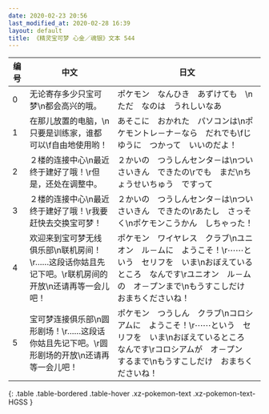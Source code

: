 ```yaml
---
date: 2020-02-23 20:56
last_modified_at: 2020-02-28 16:39
layout: default
title: 《精灵宝可梦 心金／魂银》文本 544
---
```

| 编号 | 中文 | 日文 |
| ---- | ---- | ---- |
| 0 | 无论寄存多少只宝可梦\n都会高兴的哦。 | ポケモン　なんひき　あずけても　\nただ　なのは　うれしいなあ |
| 1 | 在那儿放置的电脑，\n只要是训练家，谁都可以\f自由地使用哟！ | あそこに　おかれた　パソコンは\nポケモントレ－ナ－なら　だれでも\fじゆうに　つかって　いいのだよ！ |
| 2 | ２楼的连接中心\n最近终于建好了哦！\r但是，还处在调整中。 | ２かいの　つうしんセンタ－は\nつい　さいきん　できたの\rでも　まだ\nちょうせいちゅう　ですって |
| 3 | ２楼的连接中心\n最近终于建好了哦！\r我要赶快去交换宝可梦！ | ２かいの　つうしんセンタ－は\nつい　さいきん　できたの\rあたし　さっそく\nポケモンこうかん　しちゃった！ |
| 4 | 欢迎来到宝可梦无线俱乐部\n联机房间！\r……这段话你姑且先记下吧。\r联机房间的开放\n还请再等一会儿吧！ | ポケモン　ワイヤレス　クラブ\nユニオン　ル－ムに　ようこそ！\r⋯⋯という　セリフを　いま\nおぼえているところ　なんです\rユニオン　ル－ムの　オ－プンまで\nもうすこしだけ　おまちくださいね！ |
| 5 | 宝可梦连接俱乐部\n圆形剧场！\r……这段话你姑且先记下吧。\r圆形剧场的开放\n还请再等一会儿吧！ | ポケモン　つうしん　クラブ\nコロシアムに　ようこそ！\r⋯⋯という　セリフを　いま\nおぼえているところ　なんです\rコロシアムが　オ－プン　するまで\nもうすこしだけ　おまちくださいね！ |
{: .table .table-bordered .table-hover .xz-pokemon-text .xz-pokemon-text-HGSS }